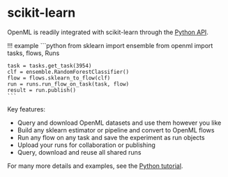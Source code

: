 # scikit-learn

OpenML is readily integrated with scikit-learn through the [Python API](Python-guide).

!!! example
    ```python
    from sklearn import ensemble
    from openml import tasks, flows, Runs

    task = tasks.get_task(3954)
    clf = ensemble.RandomForestClassifier()
    flow = flows.sklearn_to_flow(clf)
    run = runs.run_flow_on_task(task, flow)
    result = run.publish()
    ```
Key features:  

* Query and download OpenML datasets and use them however you like  
* Build any sklearn estimator or pipeline and convert to OpenML flows  
* Run any flow on any task and save the experiment as run objects  
* Upload your runs for collaboration or publishing  
* Query, download and reuse all shared runs  

For many more details and examples, see the [Python tutorial](Python-guide).
